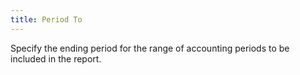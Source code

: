 ```yaml
---
title: Period To
---
```



Specify the ending period for the range of accounting periods to be  included in the report.

